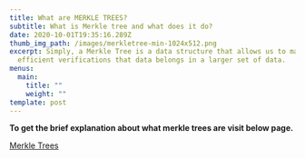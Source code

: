 ```yaml
---
title: What are MERKLE TREES?
subtitle: What is Merkle tree and what does it do?
date: 2020-10-01T19:35:16.289Z
thumb_img_path: /images/merkletree-min-1024x512.png
excerpt: Simply, a Merkle Tree is a data structure that allows us to make
  efficient verifications that data belongs in a larger set of data.
menus:
  main:
    title: ""
    weight: ""
template: post
---
```

**To get the brief explanation about what merkle trees are visit below page.**

[Merkle Trees](<https://www.chainshot.com/article/what-are-merkle-trees>)